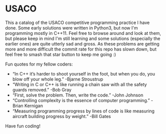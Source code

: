 # USACO
This a catalog of the USACO competitive programming practice I have done. Some early solutions were written in Python3, but now I'm programming mostly in C++11. Feel free to browse around and look at them, but please keep in mind I'm still learning and some solutions (especially the earlier ones) are quite utterly sad and gross. As these problems are getting more and more difficult the commit rate for this repo has slown down, but feel free to smash that star button to keep me going :) 

Fun quotes for my fellow coders:  
- “In C++ it’s harder to shoot yourself in the foot, but when you do, you blow off your whole leg.” -Bjarne Stroustrup
- “Writing in C or C++ is like running a chain saw with all the safety guards removed.” -Bob Gray
- “First, solve the problem. Then, write the code.” -John Johnson
- “Controlling complexity is the essence of computer programming.” -Brian Kernigan
- “Measuring programming progress by lines of code is like measuring aircraft building progress by weight.” -Bill Gates

Have fun coding!
